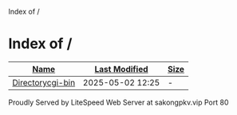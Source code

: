 Index of /

Index of /
==========

| [Name](?ND) | [Last Modified](?MA) | [Size](?SA) |
| --- | --- | --- |
| [Directorycgi-bin](/cgi-bin/) | 2025-05-02 12:25 | - |

Proudly Served by LiteSpeed Web Server at sakongpkv.vip Port 80